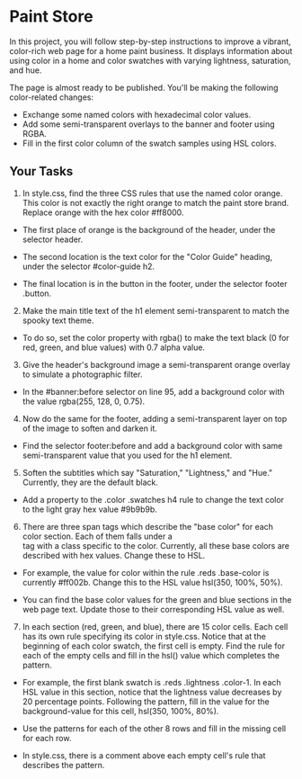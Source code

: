 # Paint Store

In this project, you will follow step-by-step instructions to improve a vibrant, color-rich web page for a home paint business. It displays information about using color in a home and color swatches with varying lightness, saturation, and hue.

The page is almost ready to be published. You'll be making the following color-related changes:

- Exchange some named colors with hexadecimal color values.
- Add some semi-transparent overlays to the banner and footer using RGBA.
- Fill in the first color column of the swatch samples using HSL colors.

## Your Tasks

1. In style.css, find the three CSS rules that use the named color orange. This color is not exactly the right orange to match the paint store brand. Replace orange with the hex color #ff8000.

- The first place of orange is the background of the header, under the selector header.

- The second location is the text color for the "Color Guide" heading, under the selector #color-guide h2.

- The final location is in the button in the footer, under the selector footer .button.

2. Make the main title text of the h1 element semi-transparent to match the spooky text theme. 

- To do so, set the color property with rgba() to make the text black (0 for red, green, and blue values) with 0.7 alpha value.

3.  Give the header's background image a semi-transparent orange overlay to simulate a photographic filter.

- In the #banner:before selector on line 95, add a background color with the value rgba(255, 128, 0, 0.75).

4. Now do the same for the footer, adding a semi-transparent layer on top of the image to soften and darken it.

- Find the selector footer:before and add a background color with same semi-transparent value that you used for the h1 element.

5. Soften the subtitles which say "Saturation," "Lightness," and "Hue." Currently, they are the default black.

- Add a property to the .color .swatches h4 rule to change the text color to the light gray hex value #9b9b9b.

6. There are three span tags which describe the "base color" for each color section. Each of them falls under a <div> tag with a class specific to the color. Currently, all these base colors are described with hex values. Change these to HSL.

- For example, the value for color within the rule .reds .base-color is currently #ff002b. Change this to the HSL value hsl(350, 100%, 50%).

- You can find the base color values for the green and blue sections in the web page text. Update those to their corresponding HSL value as well.

7. In each section (red, green, and blue), there are 15 color cells. Each cell has its own rule specifying its color in style.css. Notice that at the beginning of each color swatch, the first cell is empty. Find the rule for each of the empty cells and fill in the hsl() value which completes the pattern.

- For example, the first blank swatch is .reds .lightness .color-1. In each HSL value in this section, notice that the lightness value decreases by 20 percentage points. Following the pattern, fill in the value for the background-value for this cell, hsl(350, 100%, 80%).

- Use the patterns for each of the other 8 rows and fill in the missing cell for each row.

- In style.css, there is a comment above each empty cell's rule that describes the pattern.



